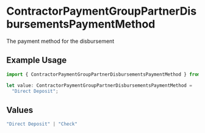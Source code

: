 # ContractorPaymentGroupPartnerDisbursementsPaymentMethod

The payment method for the disbursement

## Example Usage

```typescript
import { ContractorPaymentGroupPartnerDisbursementsPaymentMethod } from "@gusto/embedded-api/models/components/contractorpaymentgrouppartnerdisbursements.js";

let value: ContractorPaymentGroupPartnerDisbursementsPaymentMethod =
  "Direct Deposit";
```

## Values

```typescript
"Direct Deposit" | "Check"
```